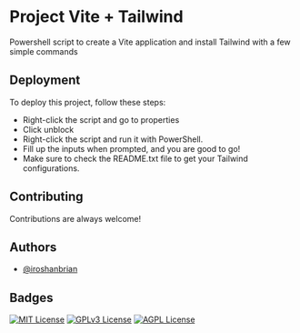 
# Project Vite + Tailwind

Powershell script to create a Vite application and install Tailwind with a few simple commands




## Deployment

To deploy this project, follow these steps:

- Right-click the script and go to properties
- Click unblock 
- Right-click the script and run it with PowerShell.
- Fill up the inputs when prompted, and you are good to go!
- Make sure to check the README.txt file to get your Tailwind configurations.


## Contributing

Contributions are always welcome!



## Authors

- [@iroshanbrian](https://www.github.com/iroshanbrian)


## Badges


[![MIT License](https://img.shields.io/badge/License-MIT-green.svg)](https://choosealicense.com/licenses/mit/)
[![GPLv3 License](https://img.shields.io/badge/License-GPL%20v3-yellow.svg)](https://opensource.org/licenses/)
[![AGPL License](https://img.shields.io/badge/license-AGPL-blue.svg)](http://www.gnu.org/licenses/agpl-3.0)

